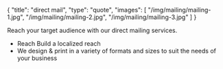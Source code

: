 {
  "title": "direct mail",
  "type": "quote",
  "images": [
    "/img/mailing/mailing-1.jpg",
    "/img/mailing/mailing-2.jpg",
    "/img/mailing/mailing-3.jpg"
  ]
}

Reach your target audience with our direct mailing services.

* Reach Build a localized reach 
* We design & print in a variety of formats and sizes to suit the needs of your business
